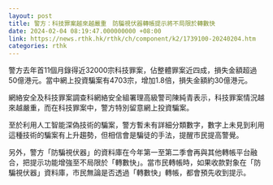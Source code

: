 ```yaml
---
layout: post
title: 警方：科技罪案越來越嚴重　防騙視伏器轉帳提示將不局限於轉數快
date: 2024-02-04 08:19:47.000000000 +08:00
link: https://news.rthk.hk/rthk/ch/component/k2/1739100-20240204.htm
categories: rthk
---
```


警方去年首11個月錄得近32000宗科技罪案，佔整體罪案近四成，損失金額超過50億港元。當中網上投資騙案有4703宗，增加1.8倍，損失金額約30億港元。

網絡安全及科技罪案調查科網絡安全組署理高級警司陳純青表示，科技罪案情況越來越嚴重，而在科技罪案中，警方特別留意網上投資騙案。

至於利用人工智能深偽技術的騙案，警方暫未有詳細分類數字，數字上未見到利用這種技術的騙案有上升趨勢，但相信會是騙徒的手法，提醒市民提高警覺。

另外，警方「防騙視伏器」的資料庫在今年第一至第二季會再與其他轉帳平台融合，把提示功能增強至不局限於「轉數快」。當市民轉帳時，如果收款對象在「防騙視伏器」資料庫，市民無論是否透過「轉數快」轉帳，都會預先收到提示。
